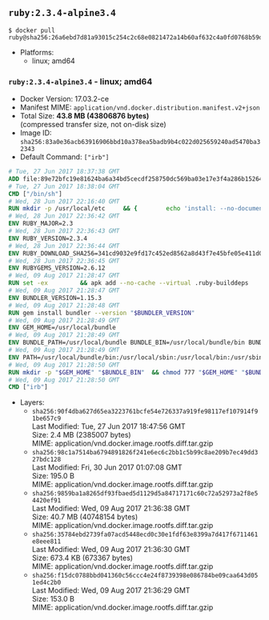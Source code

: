 ## `ruby:2.3.4-alpine3.4`

```console
$ docker pull ruby@sha256:26a6ebd7d81a93015c254c2c68e0821472a14b60af632c4a0fd0768b59dd2723
```

-	Platforms:
	-	linux; amd64

### `ruby:2.3.4-alpine3.4` - linux; amd64

-	Docker Version: 17.03.2-ce
-	Manifest MIME: `application/vnd.docker.distribution.manifest.v2+json`
-	Total Size: **43.8 MB (43806876 bytes)**  
	(compressed transfer size, not on-disk size)
-	Image ID: `sha256:83a0e36acb63916906bbd10a378ea5badb9b4c022d025659240ad5470ba32343`
-	Default Command: `["irb"]`

```dockerfile
# Tue, 27 Jun 2017 18:37:38 GMT
ADD file:89e72bfc19e81624ba6a34bd5cecdf258750dc569ba03e17e3f4a286b1526461 in / 
# Tue, 27 Jun 2017 18:38:04 GMT
CMD ["/bin/sh"]
# Wed, 28 Jun 2017 22:16:40 GMT
RUN mkdir -p /usr/local/etc 	&& { 		echo 'install: --no-document'; 		echo 'update: --no-document'; 	} >> /usr/local/etc/gemrc
# Wed, 28 Jun 2017 22:36:42 GMT
ENV RUBY_MAJOR=2.3
# Wed, 28 Jun 2017 22:36:43 GMT
ENV RUBY_VERSION=2.3.4
# Wed, 28 Jun 2017 22:36:44 GMT
ENV RUBY_DOWNLOAD_SHA256=341cd9032e9fd17c452ed8562a8d43f7e45bfe05e411d0d7d627751dd82c578c
# Wed, 28 Jun 2017 22:36:45 GMT
ENV RUBYGEMS_VERSION=2.6.12
# Wed, 09 Aug 2017 21:28:47 GMT
RUN set -ex 		&& apk add --no-cache --virtual .ruby-builddeps 		autoconf 		bison 		bzip2 		bzip2-dev 		ca-certificates 		coreutils 		dpkg-dev dpkg 		gcc 		gdbm-dev 		glib-dev 		libc-dev 		libffi-dev 		openssl 		openssl-dev 		libxml2-dev 		libxslt-dev 		linux-headers 		make 		ncurses-dev 		procps 		readline-dev 		ruby 		tar 		xz 		yaml-dev 		zlib-dev 		&& wget -O ruby.tar.xz "https://cache.ruby-lang.org/pub/ruby/${RUBY_MAJOR%-rc}/ruby-$RUBY_VERSION.tar.xz" 	&& echo "$RUBY_DOWNLOAD_SHA256 *ruby.tar.xz" | sha256sum -c - 		&& mkdir -p /usr/src/ruby 	&& tar -xJf ruby.tar.xz -C /usr/src/ruby --strip-components=1 	&& rm ruby.tar.xz 		&& cd /usr/src/ruby 		&& { 		echo '#define ENABLE_PATH_CHECK 0'; 		echo; 		cat file.c; 	} > file.c.new 	&& mv file.c.new file.c 		&& autoconf 	&& gnuArch="$(dpkg-architecture --query DEB_BUILD_GNU_TYPE)" 	&& export ac_cv_func_isnan=yes ac_cv_func_isinf=yes 	&& ./configure 		--build="$gnuArch" 		--disable-install-doc 		--enable-shared 	&& make -j "$(nproc)" 	&& make install 		&& runDeps="$( 		scanelf --needed --nobanner --recursive /usr/local 			| awk '{ gsub(/,/, "\nso:", $2); print "so:" $2 }' 			| sort -u 			| xargs -r apk info --installed 			| sort -u 	)" 	&& apk add --virtual .ruby-rundeps $runDeps 		bzip2 		ca-certificates 		libffi-dev 		openssl-dev 		procps 		yaml-dev 		zlib-dev 	&& apk del .ruby-builddeps 	&& cd / 	&& rm -r /usr/src/ruby 		&& gem update --system "$RUBYGEMS_VERSION"
# Wed, 09 Aug 2017 21:28:47 GMT
ENV BUNDLER_VERSION=1.15.3
# Wed, 09 Aug 2017 21:28:48 GMT
RUN gem install bundler --version "$BUNDLER_VERSION"
# Wed, 09 Aug 2017 21:28:49 GMT
ENV GEM_HOME=/usr/local/bundle
# Wed, 09 Aug 2017 21:28:49 GMT
ENV BUNDLE_PATH=/usr/local/bundle BUNDLE_BIN=/usr/local/bundle/bin BUNDLE_SILENCE_ROOT_WARNING=1 BUNDLE_APP_CONFIG=/usr/local/bundle
# Wed, 09 Aug 2017 21:28:49 GMT
ENV PATH=/usr/local/bundle/bin:/usr/local/sbin:/usr/local/bin:/usr/sbin:/usr/bin:/sbin:/bin
# Wed, 09 Aug 2017 21:28:50 GMT
RUN mkdir -p "$GEM_HOME" "$BUNDLE_BIN" 	&& chmod 777 "$GEM_HOME" "$BUNDLE_BIN"
# Wed, 09 Aug 2017 21:28:50 GMT
CMD ["irb"]
```

-	Layers:
	-	`sha256:90f4dba627d65ea3223761bcfe54e726337a919fe98117ef107914f91be657c9`  
		Last Modified: Tue, 27 Jun 2017 18:47:56 GMT  
		Size: 2.4 MB (2385007 bytes)  
		MIME: application/vnd.docker.image.rootfs.diff.tar.gzip
	-	`sha256:98c1a7514ba6794891826f241e6ec6c2bb1c5b99c8ae209b7ec49dd327bdc128`  
		Last Modified: Fri, 30 Jun 2017 01:07:08 GMT  
		Size: 195.0 B  
		MIME: application/vnd.docker.image.rootfs.diff.tar.gzip
	-	`sha256:9859ba1a8265df93fbaed5d1129d5a84717171c60c72a52973a2f8e54420ef91`  
		Last Modified: Wed, 09 Aug 2017 21:36:38 GMT  
		Size: 40.7 MB (40748154 bytes)  
		MIME: application/vnd.docker.image.rootfs.diff.tar.gzip
	-	`sha256:35784ebd2739fa07acd5448ecd0c30e1fdf63e8399a7d417f6711461e8eee811`  
		Last Modified: Wed, 09 Aug 2017 21:36:30 GMT  
		Size: 673.4 KB (673367 bytes)  
		MIME: application/vnd.docker.image.rootfs.diff.tar.gzip
	-	`sha256:f15dc0788bbd041360c56ccc4e24f8739398e086784be09caa643d051ed4c2b0`  
		Last Modified: Wed, 09 Aug 2017 21:36:29 GMT  
		Size: 153.0 B  
		MIME: application/vnd.docker.image.rootfs.diff.tar.gzip
